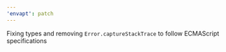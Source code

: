 ```yaml
---
'envapt': patch
---
```


Fixing types and removing `Error.captureStackTrace` to follow ECMAScript specifications
